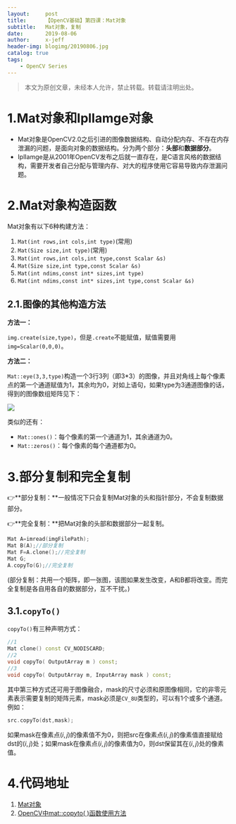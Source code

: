 ```yaml
---
layout:     post
title:      【OpenCV基础】第四课：Mat对象
subtitle:   Mat对象，复制
date:       2019-08-06
author:     x-jeff
header-img: blogimg/20190806.jpg
catalog: true
tags:
    - OpenCV Series
---
```

>本文为原创文章，未经本人允许，禁止转载。转载请注明出处。

# 1.Mat对象和IplIamge对象

* Mat对象是OpenCV2.0之后引进的图像数据结构、自动分配内存、不存在内存泄漏的问题，是面向对象的数据结构。分为两个部分：**头部**和**数据部分**。
* IplIamge是从2001年OpenCV发布之后就一直存在，是C语言风格的数据结构，需要开发者自己分配与管理内存、对大的程序使用它容易导致内存泄漏问题。

# 2.Mat对象构造函数

Mat对象有以下6种构建方法：

1. `Mat(int rows,int cols,int type)`(常用)
2. `Mat(Size size,int type)`(常用)
3. `Mat(int rows,int cols,int type,const Scalar &s)`
4. `Mat(Size size,int type,const Scalar &s)`
5. `Mat(int ndims,const int* sizes,int type)`
6. `Mat(int ndims,const int* sizes,int type,const Scalar &s)`

## 2.1.图像的其他构造方法

**方法一：**

`img.create(size,type)`，但是`.create`不能赋值，赋值需要用`img=Scalar(0,0,0)`。

**方法二：**

`Mat::eye(3,3,type)`构造一个3行3列（即3*3）的图像，并且对角线上每个像素点的第一个通道赋值为1，其余均为0，对如上语句，如果type为3通道图像的话，得到的图像数组矩阵见下：

![](https://xjeffblogimg.oss-cn-beijing.aliyuncs.com/BLOGIMG/BlogImage/OpenCVSeries/Lesson4/4x1.png)

类似的还有：

* `Mat::ones()`：每个像素的第一个通道为1，其余通道为0。
* `Mat::zeros()`：每个像素的每个通道都为0。

# 3.部分复制和完全复制

👉**部分复制：**一般情况下只会复制Mat对象的头和指针部分，不会复制数据部分。

👉**完全复制：**把Mat对象的头部和数据部分一起复制。

```c++
Mat A=imread(imgFilePath);
Mat B(A);//部分复制
Mat F=A.clone();//完全复制
Mat G;
A.copyTo(G);//完全复制
```

(部分复制：共用一个矩阵，即一张图，该图如果发生改变，A和B都将改变。而完全复制是各自用各自的数据部分，互不干扰。)

## 3.1.`copyTo()`

`copyTo()`有三种声明方式：

```c++
//1
Mat clone() const CV_NODISCARD;
//2
void copyTo( OutputArray m ) const;
//3
void copyTo( OutputArray m, InputArray mask ) const;
```

其中第三种方式还可用于图像融合，mask的尺寸必须和原图像相同，它的非零元素表示需要复制的矩阵元素，mask必须是`CV_8U`类型的，可以有1个或多个通道。例如：

```c++
src.copyTo(dst,mask);
```

如果mask在像素点$(i,j)$的像素值不为0，则把src在像素点$(i,j)$的像素值直接赋给dst的$(i,j)$处；如果mask在像素点$(i,j)$的像素值为0，则dst保留其在$(i,j)$处的像素值。

# 4.代码地址

1. [Mat对象](https://github.com/x-jeff/OpenCV_Code_Demo/tree/master/Demo4)
2. [OpenCV中mat::copyto( )函数使用方法](https://blog.csdn.net/NNNNNNNNNNNNY/article/details/52296827)